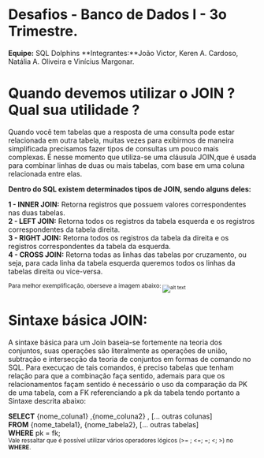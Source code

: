 # Desafios - Banco de Dados I - 3o Trimestre.

**Equipe:** SQL Dolphins 
**Integrantes:**João Victor, Keren A. Cardoso, Natália A. Oliveira e Vinícius Margonar.


# Quando devemos utilizar o JOIN ? Qual sua utilidade ?

Quando você tem tabelas que a resposta de uma consulta pode estar relacionada em outra tabela, muitas vezes para exibirmos de maneira simplificada precisamos fazer tipos de consultas um pouco mais complexas. É nesse momento que utiliza-se uma cláusula JOIN,que é usada para combinar linhas de duas ou mais tabelas, com base em uma coluna relacionada entre elas.

**Dentro do SQL existem determinados tipos de JOIN, sendo alguns deles:**

**1 - INNER JOIN:** Retorna registros que possuem valores correspondentes nas duas tabelas.<br />
**2 - LEFT JOIN:** Retorna todos os registros da tabela esquerda e os registros correspondentes da tabela direita.<br />
**3 - RIGHT JOIN:** Retorna todos os registros da tabela da direita e os registros correspondentes da tabela da esquerda.<br />
**4 - CROSS JOIN:** Retorna todas as linhas das tabelas por cruzamento, ou seja, para cada linha da tabela esquerda queremos todos os linhas da tabelas direita ou vice-versa.<br />

<sub>Para melhor exemplificação, oberseve a imagem abaixo:<sub>
![alt text](https://www.alphacodingskills.com/mysql/img/mysql-join.PNG)

# Sintaxe básica JOIN:
 
A sintaxe básica para um Join baseia-se fortemente na teoria dos conjuntos, suas operações são literalmente as operações de união, subtração e intersecção da teoria 
de conjuntos em formas de comando no SQL. Para execuçao de tais comandos, é preciso tabelas que tenham relação para que a combinação faça sentido, 
ademais para que os relacionamentos façam sentido é necessário o uso da comparação da PK de uma tabela, com a FK referenciando a pk da tabela tendo portanto a
Sintaxe descrita abaixo:
  
**SELECT** 
    {nome_coluna1}
    ,{nome_coluna2}
    , [... outras colunas]<br />
**FROM** {nome_tabela1}, {nome_tabela2}, [... outras tabelas]<br />
**WHERE** pk = fk; <br />
 <sub> Vale ressaltar que é possível utilizar vários operadores lógicos (>= ; <=; =; <; >) no **WHERE**.
